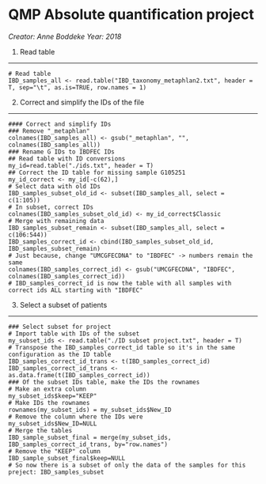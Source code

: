 QMP Absolute quantification project
=====================================

*Creator: Anne Boddeke* 
*Year: 2018* 

1. Read table 
-----------------------------------------------
```
# Read table
IBD_samples_all <- read.table("IBD_taxonomy_metaphlan2.txt", header = T, sep="\t", as.is=TRUE, row.names = 1)
```

2. Correct and simplify the IDs of the file
---------------------------------------------
```
#### Correct and simplify IDs
### Remove "_metaphlan"
colnames(IBD_samples_all) <- gsub("_metaphlan", "", colnames(IBD_samples_all))
### Rename G IDs to IBDFEC IDs
## Read table with ID conversions
my_id=read.table("./ids.txt", header = T)
## Correct the ID table for missing sample G105251
my_id_correct <- my_id[-c(62),]
# Select data with old IDs
IBD_samples_subset_old_id <- subset(IBD_samples_all, select = c(1:105)) 
# In subset, correct IDs
colnames(IBD_samples_subset_old_id) <- my_id_correct$Classic
# Merge with remaining data
IBD_samples_subset_remain <- subset(IBD_samples_all, select = c(106:544))
IBD_samples_correct_id <- cbind(IBD_samples_subset_old_id, IBD_samples_subset_remain)
# Just because, change "UMCGFECDNA" to "IBDFEC" -> numbers remain the same
colnames(IBD_samples_correct_id) <- gsub("UMCGFECDNA", "IBDFEC", colnames(IBD_samples_correct_id))
# IBD_samples_correct_id is now the table with all samples with correct ids ALL starting with "IBDFEC" 
```

3. Select a subset of patients 
--------------------------------
```
### Select subset for project
# Import table with IDs of the subset
my_subset_ids <- read.table("./ID subset project.txt", header = T)
# Transpose the IBD_samples_correct_id table so it's in the same configuration as the ID table
IBD_samples_correct_id_trans <- t(IBD_samples_correct_id)
IBD_samples_correct_id_trans <- as.data.frame(t(IBD_samples_correct_id))
### Of the subset IDs table, make the IDs the rownames
# Make an extra column
my_subset_ids$keep="KEEP"
# Make IDs the rownames
rownames(my_subset_ids) = my_subset_ids$New_ID
# Remove the column where the IDs were
my_subset_ids$New_ID=NULL
# Merge the tables 
IBD_sample_subset_final = merge(my_subset_ids, IBD_samples_correct_id_trans, by="row.names")
# Remove the "KEEP" column
IBD_sample_subset_final$keep=NULL
# So now there is a subset of only the data of the samples for this preject: IBD_samples_subset
```


